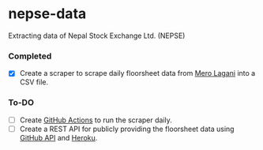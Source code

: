 # nepse-data
Extracting data of Nepal Stock Exchange Ltd. (NEPSE)  

### Completed
- [x] Create a scraper to scrape daily floorsheet data from [Mero Lagani](https://merolagani.com/Floorsheet.aspx) into a CSV file.

### To-DO
- [ ] Create [GitHub Actions](https://github.com/features/actions) to run the scraper daily.
- [ ] Create a REST API for publicly providing the floorsheet data using [GitHub API](https://developer.github.com/v3/) and [Heroku](https://www.heroku.com/).
